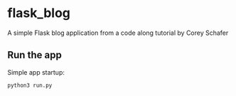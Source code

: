 # flask_blog

A simple Flask blog application from a code along tutorial by Corey Schafer

## Run the app

Simple app startup:

```bash
python3 run.py
```
